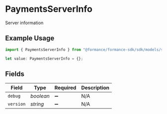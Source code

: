 # PaymentsServerInfo

Server information

## Example Usage

```typescript
import { PaymentsServerInfo } from "@formance/formance-sdk/sdk/models/shared";

let value: PaymentsServerInfo = {};
```

## Fields

| Field              | Type               | Required           | Description        |
| ------------------ | ------------------ | ------------------ | ------------------ |
| `debug`            | *boolean*          | :heavy_minus_sign: | N/A                |
| `version`          | *string*           | :heavy_minus_sign: | N/A                |